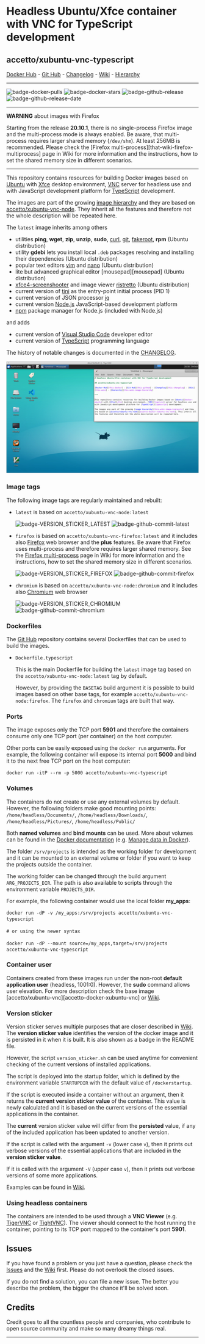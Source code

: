 # Headless Ubuntu/Xfce container with VNC for TypeScript development

## accetto/xubuntu-vnc-typescript

[Docker Hub][this-docker] - [Git Hub][this-github] - [Changelog][this-changelog] - [Wiki][this-wiki] - [Hierarchy][this-wiki-image-hierarchy]

***

![badge-docker-pulls][badge-docker-pulls]
![badge-docker-stars][badge-docker-stars]
![badge-github-release][badge-github-release]
![badge-github-release-date][badge-github-release-date]

***

**WARNING** about images with Firefox

Starting from the release **20.10.1**, there is no single-process Firefox image and the multi-process mode is always enabled. Be aware, that multi-process requires larger shared memory (`/dev/shm`). At least 256MB is recommended. Please check the [Firefox multi-process][that-wiki-firefox-multiprocess] page in Wiki for more information and the instructions, how to set the shared memory size in different scenarios.

***

This repository contains resources for building Docker images based on [Ubuntu][docker-ubuntu] with [Xfce][xfce] desktop environment, [VNC][tigervnc] server for headless use and with JavaScript development platform for [TypeScript][typescript] development.

The images are part of the growing [image hierarchy][this-wiki-image-hierarchy] and they are based on [accetto/xubuntu-vnc-node][accetto-docker-xubuntu-vnc-node]. They inherit all the features and therefore not the whole description will be repeated here.

The `latest` image inherits among others

- utilities **ping**, **wget**, **zip**, **unzip**, **sudo**, [curl][curl], [git][git], [fakeroot][fakeroot], **rpm** (Ubuntu distribution)
- utility **gdebi** lets  you install local `.deb` packages resolving and installing their dependencies (Ubuntu distribution)
- popular text editors [vim][vim] and [nano][nano] (Ubuntu distribution)
- lite but advanced graphical editor [mousepad][mousepad] (Ubuntu distribution)
- [xfce4-screenshooter][screenshooter] and image viewer [ristretto][ristretto] (Ubuntu distribution)
- current version of [tini][tini] as the entry-point initial process (PID 1)
- current version of JSON processor [jq][jq]
- current version [Node.js][nodejs] JavaScript-based development platform
- [npm][npm] package manager for Node.js (included with Node.js)

and adds

- current version of [Visual Studio Code][vscode] developer editor
- current version of [TypeScript][typescript] programming language

The history of notable changes is documented in the [CHANGELOG][this-changelog].

![container-screenshot][this-screenshot-container]

### Image tags

The following image tags are regularly maintained and rebuilt:

- `latest` is based on `accetto/xubuntu-vnc-node:latest`

    ![badge-VERSION_STICKER_LATEST][badge-VERSION_STICKER_LATEST]
    ![badge-github-commit-latest][badge-github-commit-latest]

- `firefox` is based on `accetto/xubuntu-vnc-firefox:latest` and it includes also [Firefox][firefox] web browser and the **plus** features. Be aware that Firefox uses multi-process and therefore requires larger shared memory. See the [Firefox multi-process][this-wiki-firefox-multiprocess] page in Wiki for more information and the instructions, how to set the shared memory size in different scenarios.

    ![badge-VERSION_STICKER_FIREFOX][badge-VERSION_STICKER_FIREFOX]
    ![badge-github-commit-firefox][badge-github-commit-firefox]

- `chromium` is based on `accetto/xubuntu-vnc-node:chromium` and it includes also [Chromium][chromium] web browser

    ![badge-VERSION_STICKER_CHROMIUM][badge-VERSION_STICKER_CHROMIUM]
    ![badge-github-commit-chromium][badge-github-commit-chromium]

### Dockerfiles

The [Git Hub][this-github-xubuntu-vnc-typescript] repository contains several Dockerfiles that can be used to build the images.

- `Dockerfile.typescript`  
  
  This is the main Dockerfile for building the `latest` image tag based on the `accetto/xubuntu-vnc-node:latest` tag by default.

  However, by providing the `BASETAG` build argument it is possible to build images based on other base tags, for example `accetto/xubuntu-vnc-node:firefox`. The `firefox` and `chromium` tags are built that way.

### Ports

The image exposes only the TCP port **5901** and therefore the containers consume only one TCP port (per container) on the host computer.

Other ports can be easily exposed using the `docker run` arguments. For example, the following container will expose its internal port **5000** and bind it to the next free TCP port on the host computer:

```shell
docker run -itP --rm -p 5000 accetto/xubuntu-vnc-typescript
```

### Volumes

The containers do not create or use any external volumes by default. However, the following folders make good mounting points: `/home/headless/Documents/`, `/home/headless/Downloads/`, `/home/headless/Pictures/`, `/home/headless/Public/`

Both **named volumes** and **bind mounts** can be used. More about volumes can be found in the [Docker documentation][docker-doc] (e.g. [Manage data in Docker][docker-doc-managing-data]).

The folder `/srv/projects` is intended as the working folder for development and it can be mounted to an external volume or folder if you want to keep the projects outside the container.

The working folder can be changed through the build argument `ARG_PROJECTS_DIR`. The path is also available to scripts through the environment variable `PROJECTS_DIR`.

For example, the following container would use the local folder **my_apps**:

```shell
docker run -dP -v /my_apps:/srv/projects accetto/xubuntu-vnc-typescript

# or using the newer syntax

docker run -dP --mount source=/my_apps,target=/srv/projects accetto/xubuntu-vnc-typescript
```

### Container user

Containers created from these images run under the non-root **default application user** (headless, 1001:0). However, the **sudo** command allows user elevation. For more description check the base image [accetto/xubuntu-vnc][accetto-docker-xubuntu-vnc] or [Wiki][this-wiki].

### Version sticker

Version sticker serves multiple purposes that are closer described in [Wiki][this-wiki]. The **version sticker value** identifies the version of the docker image and it is persisted in it when it is built. It is also shown as a badge in the README file.

However, the script `version_sticker.sh` can be used anytime for convenient checking of the current versions of installed applications.

The script is deployed into the startup folder, which is defined by the environment variable `STARTUPDIR` with the default value of `/dockerstartup`.

If the script is executed inside a container without an argument, then it returns the **current version sticker value** of the container. This value is newly calculated and it is based on the current versions of the essential applications in the container.

The **current** version sticker value will differ from the **persisted** value, if any of the included application has been updated to another version.

If the script is called with the argument `-v` (lower case `v`), then it prints out verbose versions of the essential applications that are included in the **version sticker value**.

If it is called with the argument `-V` (upper case `v`), then it prints out verbose versions of some more applications.

Examples can be found in [Wiki][this-wiki].

### Using headless containers

The containers are intended to be used through a **VNC Viewer** (e.g. [TigerVNC][tigervnc] or [TightVNC][tightvnc]). The viewer should connect to the host running the container, pointing to its TCP port mapped to the container's port **5901**.

## Issues

If you have found a problem or you just have a question, please check the [Issues][this-issues] and the [Wiki][this-wiki] first. Please do not overlook the closed issues.

If you do not find a solution, you can file a new issue. The better you describe the problem, the bigger the chance it'll be solved soon.

## Credits

Credit goes to all the countless people and companies, who contribute to open source community and make so many dreamy things real.

***

[this-docker]: https://hub.docker.com/r/accetto/xubuntu-vnc-typescript
[this-github-xubuntu-vnc-typescript]: https://github.com/accetto/xubuntu-vnc/tree/master/docker/xubuntu-vnc-typescript

[this-github]: https://github.com/accetto/xubuntu-vnc/
[this-changelog]: https://github.com/accetto/xubuntu-vnc/blob/master/CHANGELOG.md

[this-wiki]: https://github.com/accetto/xubuntu-vnc/wiki
[this-wiki-image-hierarchy]: https://github.com/accetto/xubuntu-vnc/wiki/Image-hierarchy
[this-wiki-firefox-multiprocess]: https://github.com/accetto/xubuntu-vnc/wiki/Firefox-multiprocess

[this-issues]: https://github.com/accetto/xubuntu-vnc/issues

[this-screenshot-container]: https://raw.githubusercontent.com/accetto/xubuntu-vnc/master/docker/xubuntu-vnc-typescript/xubuntu-vnc-typescript.jpg

[accetto-docker-xubuntu-vnc-node]: https://hub.docker.com/r/accetto/xubuntu-vnc-node

[docker-doc]: https://docs.docker.com/
[docker-doc-managing-data]: https://docs.docker.com/storage/

[docker-ubuntu]: https://hub.docker.com/_/ubuntu/

[chromium]: https://www.chromium.org/Home
[curl]: http://manpages.ubuntu.com/manpages/bionic/man1/curl.1.html
[fakeroot]: http://manpages.ubuntu.com/manpages/bionic/man1/fakeroot-tcp.1.html
[firefox]: https://www.mozilla.org
[git]: https://git-scm.com/
[jq]: https://stedolan.github.io/jq/
[nano]: https://www.nano-editor.org/
[nodejs]: https://nodejs.org/en/
[npm]: https://www.npmjs.com/
[ristretto]: https://docs.xfce.org/apps/ristretto/start
[screenshooter]: https://docs.xfce.org/apps/screenshooter/start
[tigervnc]: http://tigervnc.org
[tightvnc]: http://www.tightvnc.com
[tini]: https://github.com/krallin/tini
[typescript]: https://www.typescriptlang.org/
[vim]: https://www.vim.org/
[vscode]: https://code.visualstudio.com/
[xfce]: http://www.xfce.org

<!-- docker badges -->

[badge-docker-pulls]: https://badgen.net/docker/pulls/accetto/xubuntu-vnc-typescript?icon=docker&label=pulls

[badge-docker-stars]: https://badgen.net/docker/stars/accetto/xubuntu-vnc-typescript?icon=docker&label=stars

<!-- github badges -->

[badge-github-release]: https://badgen.net/github/release/accetto/xubuntu-vnc?icon=github&label=release

[badge-github-release-date]: https://img.shields.io/github/release-date/accetto/xubuntu-vnc?logo=github

<!-- latest tag badges -->

[badge-VERSION_STICKER_LATEST]: https://badgen.net/badge/version%20sticker/ubuntu18.04.5-node14.16.0-npm6.14.11-code1.54.3-tsc4.2.3/blue

[badge-github-commit-latest]: https://images.microbadger.com/badges/commit/accetto/xubuntu-vnc-typescript.svg

<!-- chromium tag badges -->

[badge-VERSION_STICKER_CHROMIUM]: https://badgen.net/badge/version%20sticker/ubuntu18.04.5-node14.16.0-npm6.14.11-code1.54.3-tsc4.2.3-chromium89.0.4389.82/blue

[badge-github-commit-chromium]: https://images.microbadger.com/badges/commit/accetto/xubuntu-vnc-typescript:chromium.svg

<!-- firefox tag badges -->

[badge-VERSION_STICKER_FIREFOX]: https://badgen.net/badge/version%20sticker/ubuntu18.04.5-node14.16.0-npm6.14.11-code1.54.3-tsc4.2.3-firefox86.0/blue

[badge-github-commit-firefox]: https://images.microbadger.com/badges/commit/accetto/xubuntu-vnc-typescript:firefox.svg
